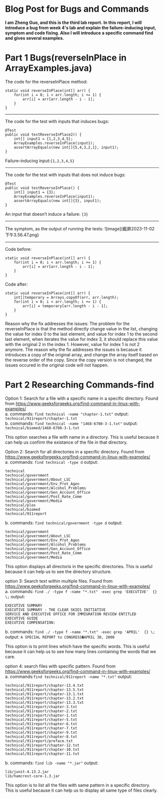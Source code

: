 # Blog Post for Bugs and Commands
**I am Zheng Guo, and this is the third lab report.**
**In this report, I will introduce a bug from week 4's lab and explain the failure-inducing input, symptom and code fixing. Also I will introduce a specific command find and gives several examples.**
# Part 1 Bugs(reverseInPlace in ArrayExamples.java)
The code for the reverseInPlace method: 
```
static void reverseInPlace(int[] arr) {
    for(int i = 0; i < arr.length; i += 1) {
        arr[i] = arr[arr.length - i - 1];
    }
}
```

---

The code for the test with inputs that induces bugs: 
```
@Test
public void testReverseInPlace2() {
    int[] input1 = {1,2,3,4,5};
    ArrayExamples.reverseInPlace(input1);
    assertArrayEquals(new int[]{5,4,3,2,1}, input1);
}
```
Failure-inducing input:`{1,2,3,4,5}`

---

The code for the test with inputs that does not induce bugs: 
```
@Test 
public void testReverseInPlace() {
    int[] input1 = {3};
    ArrayExamples.reverseInPlace(input1);
    assertArrayEquals(new int[]{3}, input1);
}
```
An input that doesn’t induce a failure: `{3}`

---

The symptom, as the output of running the tests:
![image](截屏2023-11-02 下午3.56.47.png)

---

Code before:
```
static void reverseInPlace(int[] arr) {
    for(int i = 0; i < arr.length; i += 1) {
        arr[i] = arr[arr.length - i - 1];
    }
}
```

Code after:
```
static void reverseInPlace(int[] arr) {
    int[]temporary = Arrays.copyOf(arr, arr.length);
    for(int i = 0; i < arr.length; i += 1) {
        arr[i] = temporary[arr.length - i - 1];
    }
}
```
Reason why the fix addresses the issues:
The problem for the reverseInPlace is that the method directly change value in the list, changing the value for index 0 to the last element, and value for index 1 to the second last element, when iterates the value for index 3, it should replace this value with the original 2 in the index 1. However, value for index 1 is not 2 anymore. The reason why the fix addresses the issues is becasue it introduces a copy of the original array, and change the array itself based on the reverse order of the copy. Since the copy version is not changed, the issues occured in the original code will not happen. 

# Part 2 Researching Commands-find
Option 1: Search for a file with a specific name in a specific directory. Found from https://www.geeksforgeeks.org/find-command-in-linux-with-examples/  
a. 
commands: `find technical -name "chapter-1.txt"`
output: `technical/911report/chapter-1.txt`  
b. 
commands: `find technical -name "1468-6708-3-1.txt"`
output: `technical/biomed/1468-6708-3-1.txt`

This option searches a file with name in a directory. This is useful because it can help us confirm the existance of the file in that directory.

Option 2: Search for all directories in a specific directory. Found from https://www.geeksforgeeks.org/find-command-in-linux-with-examples/  
a.
commands: `find technical -type d`
output: 
```
technical
technical/government
technical/government/About_LSC
technical/government/Env_Prot_Agen
technical/government/Alcohol_Problems
technical/government/Gen_Account_Office
technical/government/Post_Rate_Comm
technical/government/Media
technical/plos
technical/biomed
technical/911report
```
b.
commands: `find technical/government -type d`
output: 
```
technical/government
technical/government/About_LSC
technical/government/Env_Prot_Agen
technical/government/Alcohol_Problems
technical/government/Gen_Account_Office
technical/government/Post_Rate_Comm
technical/government/Media
```

This option displays all directoris in the specific directories. This is useful because it can help us to see the directory structure. 

option 3: Search text within multiple files. Found from https://www.geeksforgeeks.org/find-command-in-linux-with-examples/  
a.
commands: `find ./ -type f -name "*.txt" -exec grep 'EXECUTIVE'  {} \;`
output: 
```
EXECUTIVE SUMMARY
EXECUTIVE SUMMARY - THE CLEAR SKIES INITIATIVE
SERVICE AND EXECUTIVE OFFICE FOR IMMIGRATION REVIEW ENTITLED
EXECUTIVE GUIDE
EXECUTIVE COMPENSATION:
```
b. 
commands: `find ./ -type f -name "*.txt" -exec grep 'APRIL'  {} \;`
output: `A SPECIAL REPORT to CONGRESS�APRIL 30, 2000`

This option is to print lines which have the specific words. This is useful because it can help us to see how many lines containing the words that we care. 

option 4: search files with specific pattern. Found from https://www.geeksforgeeks.org/find-command-in-linux-with-examples/  
a.
commands:`find technical/911report -name "*.txt"`
output:
```
technical/911report/chapter-13.4.txt
technical/911report/chapter-13.5.txt
technical/911report/chapter-13.1.txt
technical/911report/chapter-13.2.txt
technical/911report/chapter-13.3.txt
technical/911report/chapter-3.txt
technical/911report/chapter-2.txt
technical/911report/chapter-1.txt
technical/911report/chapter-5.txt
technical/911report/chapter-6.txt
technical/911report/chapter-7.txt
technical/911report/chapter-9.txt
technical/911report/chapter-8.txt
technical/911report/preface.txt
technical/911report/chapter-12.txt
technical/911report/chapter-10.txt
technical/911report/chapter-11.txt
```
b.
commands: `find lib -name "*.jar"`
output:
```
lib/junit-4.13.2.jar
lib/hamcrest-core-1.3.jar
```
This option is to list all the files with same pattern in a specific directory. This is useful because it can help us to display all same type of files clearly. 



